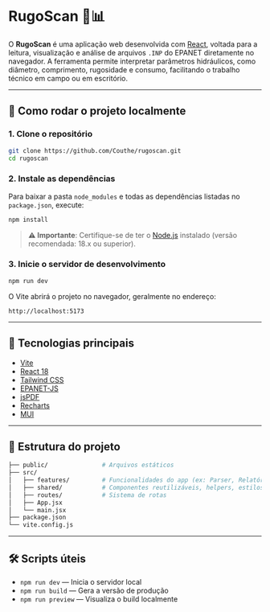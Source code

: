 
# RugoScan 🌊📊

O **RugoScan** é uma aplicação web desenvolvida com  [React](https://react.dev/), voltada para a leitura, visualização e análise de arquivos `.INP` do EPANET diretamente no navegador. A ferramenta permite interpretar parâmetros hidráulicos, como diâmetro, comprimento, rugosidade e consumo, facilitando o trabalho técnico em campo ou em escritório.

---

## 🚀 Como rodar o projeto localmente

### 1. Clone o repositório

```bash
git clone https://github.com/Couthe/rugoscan.git
cd rugoscan
```

### 2. Instale as dependências

Para baixar a pasta `node_modules` e todas as dependências listadas no `package.json`, execute:

```bash
npm install
```

> **⚠️ Importante**: Certifique-se de ter o [Node.js](https://nodejs.org/) instalado (versão recomendada: 18.x ou superior).

### 3. Inicie o servidor de desenvolvimento

```bash
npm run dev
```

O Vite abrirá o projeto no navegador, geralmente no endereço:

```
http://localhost:5173
```

---

## 🧱 Tecnologias principais

- [Vite](https://vitejs.dev/)
- [React 18](https://reactjs.org/)
- [Tailwind CSS](https://tailwindcss.com/)
- [EPANET-JS](https://github.com/modelcreate/epanet-js)
- [jsPDF](https://github.com/parallax/jsPDF)
- [Recharts](https://recharts.org/)
- [MUI](https://mui.com/)

---

## 📁 Estrutura do projeto

```bash
├── public/               # Arquivos estáticos
├── src/
│   ├── features/         # Funcionalidades do app (ex: Parser, Relatórios)
│   ├── shared/           # Componentes reutilizáveis, helpers, estilos
│   ├── routes/           # Sistema de rotas
│   ├── App.jsx
│   └── main.jsx
├── package.json
└── vite.config.js
```

---

## 🛠️ Scripts úteis

- `npm run dev` — Inicia o servidor local
- `npm run build` — Gera a versão de produção
- `npm run preview` — Visualiza o build localmente

